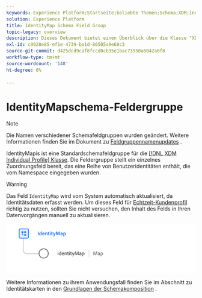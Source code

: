 ```yaml
---
keywords: Experience Platform;Startseite;beliebte Themen;Schema;XDM;individuelles Profil;Felder;Schemas;Schemas;Identitätszuordnung;Identitätszuordnung;Schema-Design;Map;Map;Vereinigungsschema;Vereinigungsschema
solution: Experience Platform
title: IdentityMap Schema Field Group
topic-legacy: overview
description: Dieses Dokument bietet einen Überblick über die Klasse "XDM Individual Profile".
exl-id: c9928e85-ef1e-4739-ba1d-80505a9e60c3
source-git-commit: d425dcd9caf8fccd0cb35e1bac73950a6042a0f8
workflow-type: tm+mt
source-wordcount: '148'
ht-degree: 0%

---
```



#  IdentityMapschema-Feldergruppe

>[!NOTE]
>
>Die Namen verschiedener Schemafeldgruppen wurden geändert. Weitere Informationen finden Sie im Dokument zu [Feldgruppennamenupdates](../name-updates.md) .

 IdentityMapis ist eine Standardschemafeldgruppe für die  [[!DNL XDM Individual Profile] Klasse](../../classes/individual-profile.md). Die Feldergruppe stellt ein einzelnes Zuordnungsfeld bereit, das eine Reihe von Benutzeridentitäten enthält, die vom Namespace eingegeben wurden.

>[!WARNING]
>
>Das Feld `IdentityMap` wird vom System automatisch aktualisiert, da Identitätsdaten erfasst werden. Um dieses Feld für [Echtzeit-Kundenprofil](../../../profile/home.md) richtig zu nutzen, sollten Sie nicht versuchen, den Inhalt des Felds in Ihren Datenvorgängen manuell zu aktualisieren.

<img src="../../images/field-groups/identitymap.png" width="600" /><br />

Weitere Informationen zu ihrem Anwendungsfall finden Sie im Abschnitt zu Identitätskarten in den [Grundlagen der Schemakomposition](../../schema/composition.md#identityMap) .
